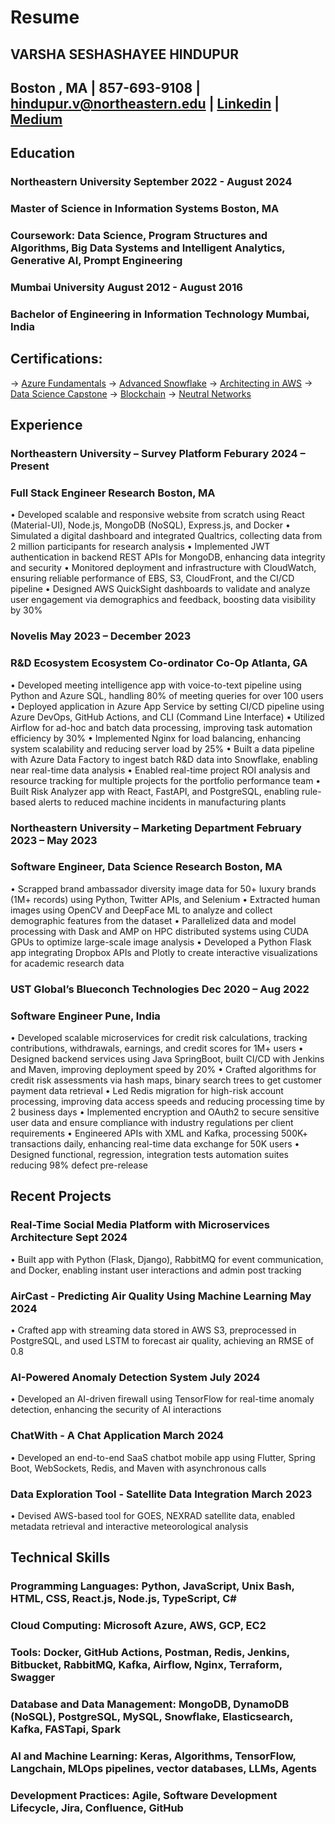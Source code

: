 # Resume

## VARSHA SESHASHAYEE HINDUPUR
## Boston , MA | 857-693-9108 | hindupur.v@northeastern.edu | [Linkedin](https://www.linkedin.com/in/varsha-hindupur/) | [Medium](https://medium.com/@varsha.hindupur)

## Education
### Northeastern University September 2022 - August 2024
### Master of Science in Information Systems Boston, MA
### Coursework: Data Science, Program Structures and Algorithms, Big Data Systems and Intelligent Analytics, Generative AI, Prompt Engineering

### Mumbai University August 2012 - August 2016
### Bachelor of Engineering in Information Technology Mumbai, India

## Certifications: 
-> [Azure Fundamentals](https://www.credly.com/badges/cf65b254-fadf-456f-a385-330f9aca1ad9/public_url)
-> [Advanced Snowflake](https://www.linkedin.com/learning/certificates/a02e845139c0ac84bae351705f68d3d023a621ad8c8a656251d127cea81b261d?accountId=74653650&u=74653650&success=true&authUUID=P3dumfzbSwKpPDop%2B7aO4Q%3D%3D)
-> [Architecting in AWS](https://www.coursera.org/account/accomplishments/certificate/8SXYWSATN24G)
-> [Data Science Capstone](https://www.coursera.org/account/accomplishments/verify/6CDTTJP9JURF)
-> [Blockchain](https://www.linkedin.com/learning/certificates/f114bfeb2ef9257cb8d2b06a157b1261532573c9b74a7bfad48a0642d7ea6b2f?u=74653650)
-> [Neutral Networks](https://www.linkedin.com/learning/certificates/30089cb34f939b3ba63cc2c54dab9f527d9ba767e91fc321b2265c6ddaf37a32?u=74653650&lipi=urn%3Ali%3Apage%3Ad_flagship3_profile_view_base_certifications_details%3BEDSVKgBRSzSIHaYdkVpfiw%3D%3D)

## Experience
### Northeastern University – Survey Platform Feburary 2024 – Present
### Full Stack Engineer Research Boston, MA
• Developed scalable and responsive website from scratch using React (Material-UI), Node.js, MongoDB (NoSQL), Express.js, and Docker
• Simulated a digital dashboard and integrated Qualtrics, collecting data from 2 million participants for research analysis
• Implemented JWT authentication in backend REST APIs for MongoDB, enhancing data integrity and security
• Monitored deployment and infrastructure with CloudWatch, ensuring reliable performance of EBS, S3, CloudFront, and the CI/CD pipeline
• Designed AWS QuickSight dashboards to validate and analyze user engagement via demographics and feedback, boosting data visibility by 30%

### Novelis May 2023 – December 2023
### R&D Ecosystem Ecosystem Co-ordinator Co-Op Atlanta, GA
• Developed meeting intelligence app with voice-to-text pipeline using Python and Azure SQL, handling 80% of meeting queries for over 100 users
• Deployed application in Azure App Service by setting CI/CD pipeline using Azure DevOps, GitHub Actions, and CLI (Command Line Interface)
• Utilized Airflow for ad-hoc and batch data processing, improving task automation efficiency by 30%
• Implemented Nginx for load balancing, enhancing system scalability and reducing server load by 25%
• Built a data pipeline with Azure Data Factory to ingest batch R&D data into Snowflake, enabling near real-time data analysis
• Enabled real-time project ROI analysis and resource tracking for multiple projects for the portfolio performance team
• Built Risk Analyzer app with React, FastAPI, and PostgreSQL, enabling rule-based alerts to reduced machine incidents in manufacturing plants

### Northeastern University – Marketing Department February 2023 – May 2023
### Software Engineer, Data Science Research Boston, MA
• Scrapped brand ambassador diversity image data for 50+ luxury brands (1M+ records) using Python, Twitter APIs, and Selenium
• Extracted human images using OpenCV and DeepFace ML to analyze and collect demographic features from the dataset
• Parallelized data and model processing with Dask and AMP on HPC distributed systems using CUDA GPUs to optimize large-scale image analysis
• Developed a Python Flask app integrating Dropbox APIs and Plotly to create interactive visualizations for academic research data

### UST Global’s Blueconch Technologies Dec 2020 – Aug 2022
### Software Engineer Pune, India
• Developed scalable microservices for credit risk calculations, tracking contributions, withdrawals, earnings, and credit scores for 1M+ users
• Designed backend services using Java SpringBoot, built CI/CD with Jenkins and Maven, improving deployment speed by 20%
• Crafted algorithms for credit risk assessments via hash maps, binary search trees to get customer payment data retrieval
• Led Redis migration for high-risk account processing, improving data access speeds and reducing processing time by 2 business days
• Implemented encryption and OAuth2 to secure sensitive user data and ensure compliance with industry regulations per client requirements
• Engineered APIs with XML and Kafka, processing 500K+ transactions daily, enhancing real-time data exchange for 50K users
• Designed functional, regression, integration tests automation suites reducing 98% defect pre-release

## Recent Projects

### Real-Time Social Media Platform with Microservices Architecture Sept 2024
• Built app with Python (Flask, Django), RabbitMQ for event communication, and Docker, enabling instant user interactions and admin post tracking

### AirCast - Predicting Air Quality Using Machine Learning May 2024
• Crafted app with streaming data stored in AWS S3, preprocessed in PostgreSQL, and used LSTM to forecast air quality, achieving an RMSE of 0.8
 
### AI-Powered Anomaly Detection System July 2024
• Developed an AI-driven firewall using TensorFlow for real-time anomaly detection, enhancing the security of AI interactions

### ChatWith - A Chat Application March 2024
• Developed an end-to-end SaaS chatbot mobile app using Flutter, Spring Boot, WebSockets, Redis, and Maven with asynchronous calls

### Data Exploration Tool - Satellite Data Integration March 2023
• Devised AWS-based tool for GOES, NEXRAD satellite data, enabled metadata retrieval and interactive meteorological analysis

## Technical Skills
### **Programming Languages:** Python, JavaScript, Unix Bash, HTML, CSS, React.js, Node.js, TypeScript, C#
### **Cloud Computing:** Microsoft Azure, AWS, GCP, EC2
### **Tools:** Docker, GitHub Actions, Postman, Redis, Jenkins, Bitbucket, RabbitMQ, Kafka, Airflow, Nginx, Terraform, Swagger
### **Database and Data Management:** MongoDB, DynamoDB (NoSQL), PostgreSQL, MySQL, Snowflake, Elasticsearch, Kafka, FASTapi, Spark
### **AI and Machine Learning:** Keras, Algorithms, TensorFlow, Langchain, MLOps pipelines, vector databases, LLMs, Agents
### **Development Practices:** Agile, Software Development Lifecycle, Jira, Confluence, GitHub
